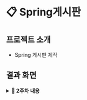 # 📋 Spring게시판

## 프로젝트 소개
- Spring 게시판 제작
  
## <a id="signup-page"></a> 결과 화면 


<details>
  <summary><b> 📃 2주차 내용</b></summary>
<div markdown="1">
    
  1. 추가 정보는 필요 없다고 판단 ➡️ 작성자 이름으로 변경

  2. entity 폴더 생성
      - [x] Board 생성 : id, title, content, writer 필드
  3. repository 폴더 생성  
      - [x] BoardRepository를 이용하여 다형성 활용 : create, findById, findByTitle, findAll, update, delete
      - [x] MemoryRepository로 구현체 생성 : 배열 대신 Map 사용, 등록 개수 제한 제거
  4. service 폴더 생성
      - [x] BoardService : 제목이 중복될 경우 예외 발생
  5. AppConfig 폴더 생성  
      - [x] IoC적용
      - [x] @Repository, @Service으로 자동 스캔하는 방법도 있지만 이번 주차에서는 Bean을 직접 등록하고 ApplicationContext를 사용해보았다.


  💾 [ ApplicationContext - Soyul블로그 ](https://soyulia.hashnode.dev/spring-applicationcontext)  
  💾 [ IoC와 DI - Soyul블로그 ](https://soyulia.hashnode.dev/spring-ioc-di)

</div>
</details>
